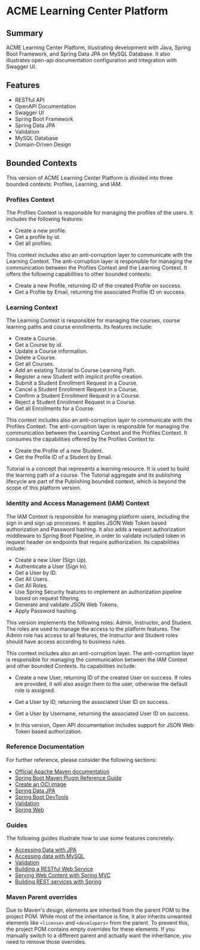 # ACME Learning Center Platform

## Summary
ACME Learning Center Platform, illustrating development with Java, Spring Boot Framework, and Spring Data JPA on MySQL Database. It also illustrates open-api documentation configuration and integration with Swagger UI.

## Features
- RESTful API
- OpenAPI Documentation
- Swagger UI
- Spring Boot Framework
- Spring Data JPA
- Validation
- MySQL Database
- Domain-Driven Design

## Bounded Contexts
This version of ACME Learning Center Platform is divided into three bounded contexts: Profiles, Learning, and IAM.

### Profiles Context

The Profiles Context is responsible for managing the profiles of the users. It includes the following features:

- Create a new profile.
- Get a profile by id.
- Get all profiles.

This context includes also an anti-corruption layer to communicate with the Learning Context. The anti-corruption layer is responsible for managing the communication between the Profiles Context and the Learning Context. It offers the following capabilities to other bounded contexts:
- Create a new Profile, returning ID of the created Profile on success.
- Get a Profile by Email, returning the associated Profile ID on success.

### Learning Context

The Learning Context is responsible for managing the courses, course learning paths and course enrollments. Its features include:

- Create a Course.
- Get a Course by id.
- Update a Course information.
- Delete a Course.
- Get all Courses.
- Add an existing Tutorial to Course Learning Path.
- Register a new Student with implicit profile creation.
- Submit a Student Enrollment Request in a Course.
- Cancel a Student Enrollment Request in a Course.
- Confirm a Student Enrollment Request in a Course.
- Reject a Student Enrollment Request in a Course.
- Get all Enrollments for a Course.

This context includes also an anti-corruption layer to communicate with the Profiles Context. The anti-corruption layer is responsible for managing the communication between the Learning Context and the Profiles Context. It consumes the capabilities offered by the Profiles Context to:

- Create the Profile of a new Student.
- Get the Profile ID of a Student by Email.

Tutorial is a concept that represents a learning resource. It is used to build the learning path of a course. The Tutorial aggregate and its publishing lifecycle are part of the Publishing bounded context, which is beyond the scope of this platform version.

### Identity and Access Management (IAM) Context

The IAM Context is responsible for managing platform users, including the sign in and sign up processes. It applies JSON Web Token based authorization and Password hashing. It also adds a request authorization middleware to Spring Boot Pipeline, in order to validate included token in request header on endpoints that require authorization. Its capabilities include:
- Create a new User (Sign Up).
- Authenticate a User (Sign In).
- Get a User by ID.
- Get All Users.
- Get All Roles.
- Use Spring Security features to implement an authorization pipeline based on request filtering.
- Generate and validate JSON Web Tokens.
- Apply Password hashing.

This version implements the following roles: Admin, Instructor, and Student. The roles are used to manage the access to the platform features. The Admin role has access to all features, the Instructor and Student roles should have access according to business rules.

This context includes also an anti-corruption layer. The anti-corruption layer is responsible for managing the communication between the IAM Context and other bounded Contexts. Its capabilities include:

- Create a new User, returning ID of the created User on success. If roles are provided, it will also assign them to the user, otherwise the default role is assigned.
- Get a User by ID, returning the associated User ID on success.
- Get a User by Username, returning the associated User ID on success.

- In this version, Open API documentation includes support for JSON Web Token based authorization.

### Reference Documentation

For further reference, please consider the following sections:

* [Official Apache Maven documentation](https://maven.apache.org/guides/index.html)
* [Spring Boot Maven Plugin Reference Guide](https://docs.spring.io/spring-boot/3.3.4/maven-plugin)
* [Create an OCI image](https://docs.spring.io/spring-boot/3.3.4/maven-plugin/build-image.html)
* [Spring Data JPA](https://docs.spring.io/spring-boot/docs/3.3.4/reference/htmlsingle/index.html#data.sql.jpa-and-spring-data)
* [Spring Boot DevTools](https://docs.spring.io/spring-boot/docs/3.3.4/reference/htmlsingle/index.html#using.devtools)
* [Validation](https://docs.spring.io/spring-boot/docs/3.3.4/reference/htmlsingle/index.html#io.validation)
* [Spring Web](https://docs.spring.io/spring-boot/docs/3.3.4/reference/htmlsingle/index.html#web)

### Guides

The following guides illustrate how to use some features concretely:

* [Accessing Data with JPA](https://spring.io/guides/gs/accessing-data-jpa/)
* [Accessing data with MySQL](https://spring.io/guides/gs/accessing-data-mysql/)
* [Validation](https://spring.io/guides/gs/validating-form-input/)
* [Building a RESTful Web Service](https://spring.io/guides/gs/rest-service/)
* [Serving Web Content with Spring MVC](https://spring.io/guides/gs/serving-web-content/)
* [Building REST services with Spring](https://spring.io/guides/tutorials/rest/)

### Maven Parent overrides

Due to Maven's design, elements are inherited from the parent POM to the project POM.
While most of the inheritance is fine, it also inherits unwanted elements like `<license>` and `<developers>` from the
parent.
To prevent this, the project POM contains empty overrides for these elements.
If you manually switch to a different parent and actually want the inheritance, you need to remove those overrides.

